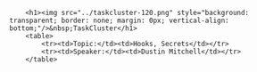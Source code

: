         <h1><img src="../taskcluster-120.png" style="background: transparent; border: none; margin: 0px; vertical-align: bottom;"/>&nbsp;TaskCluster</h1>
        <table>
            <tr><td>Topic:</td><td>Hooks, Secrets</td></tr>
            <tr><td>Speaker:</td><td>Dustin Mitchell</td></tr>
        </table>
